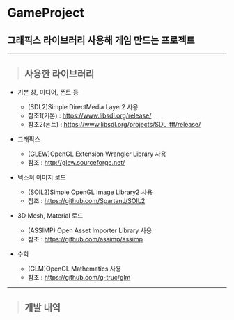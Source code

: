 # GameProject
## 그래픽스 라이브러리 사용해 게임 만드는 프로젝트
***
> ## 사용한 라이브러리
* 기본 창, 미디어, 폰트 등
	+ (SDL2)Simple DirectMedia Layer2 사용
	+ 참조1(기본) : https://www.libsdl.org/release/
	+ 참조2(폰트) : https://www.libsdl.org/projects/SDL_ttf/release/
	
* 그래픽스
	+ (GLEW)OpenGL Extension Wrangler Library 사용
	+ 참조 : http://glew.sourceforge.net/
	
* 텍스쳐 이미지 로드
	+ (SOIL2)Simple OpenGL Image Library2 사용
	+ 참조 : https://github.com/SpartanJ/SOIL2
	
* 3D Mesh, Material 로드
	+ (ASSIMP) Open Asset Importer Library 사용
	+ 참조 : https://github.com/assimp/assimp

* 수학
	+ (GLM)OpenGL Mathematics 사용
	+ 참조 : https://github.com/g-truc/glm
	
***
> ## 개발 내역